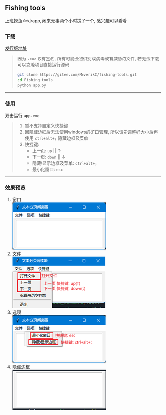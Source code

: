## Fishing tools
上班摸鱼🐟小app, 闲来无事两个小时搓了一个, 感兴趣可以看看

### 下载
[发行版地址](https://gitee.com/MeverikC/fishing-tools/releases/tag/v1.0-master) <br>
> 因为 `.exe` 没有签名, 所有可能会被识别成病毒或有威胁的文件, 若无法下载可以克隆项目直接运行源码
> ```bash
> git clone https://gitee.com/MeverikC/fishing-tools.git
> cd Fishing tools
> python app.py
> ```

---

### 使用
双击运行 `app.exe`
> 1. 暂不支持自定义快捷键
> 2. 因隐藏边框后无法使用windows的矿口管理, 所以请先调整好大小后再使用 `ctrl+alt+;` 隐藏边框及菜单
> 3. 快捷键: 
>    * 上一页: `up` || ↑
>    * 下一页: `down` || ↓
>    * 隐藏/显示边框及菜单: `ctrl+alt+;`
>    * 最小化窗口: `esc`

---
### 效果预览
1. 窗口 <br>
![](./static/images/home.png)
2. 文件 <br>
![](./static/images/file.png)
3. 选项 <br>
![](./static/images/option.png)
4. 隐藏边框 <br>
![](./static/images/hide-border.png)
